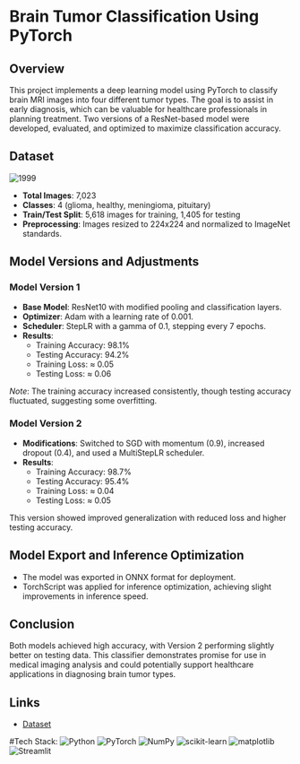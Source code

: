 # Brain Tumor Classification Using PyTorch
## Overview
This project implements a deep learning model using PyTorch to classify brain MRI images into four different tumor types. The goal is to assist in early diagnosis, which can be valuable for healthcare professionals in planning treatment. Two versions of a ResNet-based model were developed, evaluated, and optimized to maximize classification accuracy.

## Dataset
![1999](https://github.com/user-attachments/assets/4e5f11f8-00c0-4cd2-8f89-d8777ba655ff)

- **Total Images**: 7,023
- **Classes**: 4 (glioma, healthy, meningioma, pituitary)
- **Train/Test Split**: 5,618 images for training, 1,405 for testing
- **Preprocessing**: Images resized to 224x224 and normalized to ImageNet standards.

## Model Versions and Adjustments

### Model Version 1
- **Base Model**: ResNet10 with modified pooling and classification layers.
- **Optimizer**: Adam with a learning rate of 0.001.
- **Scheduler**: StepLR with a gamma of 0.1, stepping every 7 epochs.
- **Results**:
  - Training Accuracy: 98.1%
  - Testing Accuracy: 94.2%
  - Training Loss: ≈ 0.05
  - Testing Loss: ≈ 0.06

*Note*: The training accuracy increased consistently, though testing accuracy fluctuated, suggesting some overfitting.

### Model Version 2
- **Modifications**: Switched to SGD with momentum (0.9), increased dropout (0.4), and used a MultiStepLR scheduler.
- **Results**:
  - Training Accuracy: 98.7%
  - Testing Accuracy: 95.4%
  - Training Loss: ≈ 0.04
  - Testing Loss: ≈ 0.05

This version showed improved generalization with reduced loss and higher testing accuracy.

## Model Export and Inference Optimization
- The model was exported in ONNX format for deployment.
- TorchScript was applied for inference optimization, achieving slight improvements in inference speed.

## Conclusion
Both models achieved high accuracy, with Version 2 performing slightly better on testing data. This classifier demonstrates promise for use in medical imaging analysis and could potentially support healthcare applications in diagnosing brain tumor types.

## Links
- [Dataset](https://www.kaggle.com/datasets/rm1000/brain-tumor-mri-scans)

#Tech Stack:
![Python](https://img.shields.io/badge/python-3670A0?style=for-the-badge&logo=python&logoColor=ffdd54)
![PyTorch](https://img.shields.io/badge/PyTorch-%23EE4C2C.svg?style=for-the-badge&logo=PyTorch&logoColor=white)
![NumPy](https://img.shields.io/badge/numpy-%23013243.svg?style=for-the-badge&logo=numpy&logoColor=white) 
![scikit-learn](https://img.shields.io/badge/scikit--learn-%23F7931E.svg?style=for-the-badge&logo=scikit-learn&logoColor=white)
![matplotlib](https://img.shields.io/badge/Matplotlib-%23ffffff.svg?style=for-the-badge&logo=Matplotlib&logoColor=black)
![Streamlit](https://img.shields.io/badge/Streamlit-%23FE4B4B.svg?style=for-the-badge&logo=streamlit&logoColor=white)

<!-- Proudly created with GPRM ( https://gprm.itsvg.in ) -->
